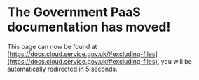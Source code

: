 # The Government PaaS documentation has moved!
This page can now be found at [https://docs.cloud.service.gov.uk/#excluding-files](https://docs.cloud.service.gov.uk/#excluding-files), you will be automatically redirected in 5 seconds.